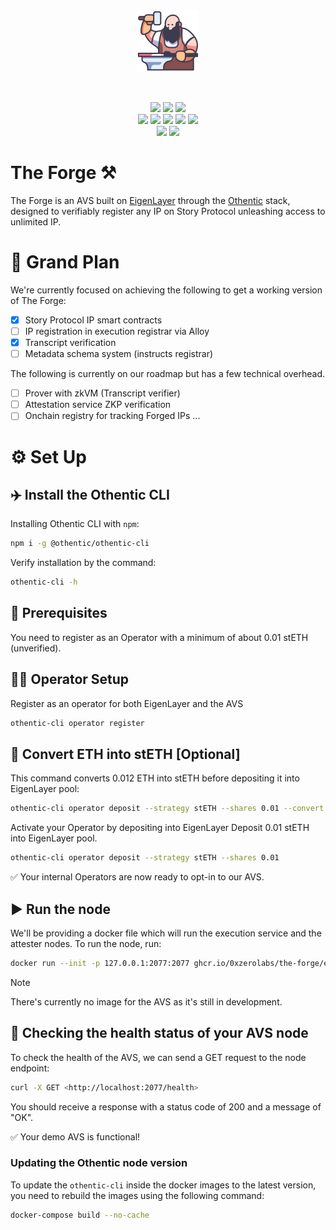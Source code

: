 <br>

<p align="center">
  <img src="./assets/medieval-100.png" width="100" alt="0xzero.org" />
</p>
<br>

<p align="center">
   <a href="https://github.com/0xZeroLabs/the-forge/network/members"><img src="https://img.shields.io/github/forks/0xZeroLabs/the-forge?style=for-the-badge&color=a8c7ff&labelColor=1a1b1f"></a>
   <img src="https://img.shields.io/github/stars/0xZeroLabs/the-forge?style=for-the-badge&logo=github&color=e6c419&labelColor=1d1b16">
   <a href="https://x.com/0xZeroOrg"><img src="https://img.shields.io/twitter/follow/0xZeroLabs.svg?style=for-the-badge&logo=x&color=e6c419&labelColor=1d1b16"></a>
   <br>
   <img src="https://img.shields.io/github/languages/count/0xZeroLabs/the-forge?style=for-the-badge&color=ffb4a2&labelColor=201a19">
   <a href="https://github.com/0xZeroLabs/the-forge/issues"><img src="https://img.shields.io/github/issues/0xZeroLabs/the-forge?style=for-the-badge&color=ffb4a2&labelColor=201a19"></a>
   <a href="https://github.com/0xZeroLabs/the-forge/pulls"><img src="https://img.shields.io/github/issues-pr-raw/0xZeroLabs/the-forge?style=for-the-badge&color=ffb4a2&labelColor=201a19"></a>
   <a href="https://github.com/0xZeroLabs/the-forge/graphs/contributors"><img src="https://img.shields.io/github/contributors-anon/0xZeroLabs/the-forge?style=for-the-badge&color=ffb4a2&labelColor=201a19"></a>
   <img src="https://img.shields.io/github/languages/code-size/0xZeroLabs/the-forge?style=for-the-badge&color=ffb4a2&labelColor=201a19">
<br>
  <a href="https://docs.0xzero.org"><img src="https://img.shields.io/badge/docs-%F0%9F%93%84-blue?style=for-the-badge&color=ffb4a2&labelColor=201a19"></a>
  <a href="https://github.com/0xZeroLabs/the-forge/blob/master/LICENSE"><img src="https://img.shields.io/github/license/0xZeroLabs/the-forge?style=for-the-badge&color=ffb4a2&labelColor=201a19"></a>
</p>

# The Forge ⚒

The Forge is an AVS built on [EigenLayer](https://eigenlayer.xyz) through the [Othentic](https://othentic.xyz) stack, designed to verifiably register any IP on Story Protocol unleashing access to unlimited IP.

# 🎯 Grand Plan

We're currently focused on achieving the following to get a working version of The Forge:

- [x] Story Protocol IP smart contracts
- [ ] IP registration in execution registrar via Alloy
- [x] Transcript verification
- [ ] Metadata schema system (instructs registrar)

The following is currently on our roadmap but has a few technical overhead.

- [ ] Prover with zkVM (Transcript verifier)
- [ ] Attestation service ZKP verification
- [ ] Onchain registry for tracking Forged IPs ...

# ⚙️ Set Up

## ✈️ Install the Othentic CLI

Installing Othentic CLI with `npm`:

```sh
npm i -g @othentic/othentic-cli
```

Verify installation by the command:

```sh
othentic-cli -h
```

## 🧰 Prerequisites

You need to register as an Operator with a minimum of about 0.01 stETH (unverified).

## 🏋️‍♂️ Operator Setup

Register as an operator for both EigenLayer and the AVS

```sh
othentic-cli operator register
```

## 🔁 Convert ETH into stETH [Optional]

This command converts 0.012 ETH into stETH before depositing it into EigenLayer pool:

```sh
othentic-cli operator deposit --strategy stETH --shares 0.01 --convert 0.012
```

Activate your Operator by depositing into EigenLayer
Deposit 0.01 stETH into EigenLayer pool.

```sh
othentic-cli operator deposit --strategy stETH --shares 0.01
```

✅ Your internal Operators are now ready to opt-in to our AVS.

## ▶️ Run the node

We'll be providing a docker file which will run the execution service and the attester nodes. To run the node, run:

```sh
docker run --init -p 127.0.0.1:2077:2077 ghcr.io/0xzerolabs/the-forge/execution:latest
```

> [!NOTE]
> There's currently no image for the AVS as it's still in development.

## 🚀 Checking the health status of your AVS node

To check the health of the AVS, we can send a GET request to the node endpoint:

```sh
curl -X GET <http://localhost:2077/health>
```

You should receive a response with a status code of 200 and a message of "OK".

✅ Your demo AVS is functional!

### Updating the Othentic node version

To update the `othentic-cli` inside the docker images to the latest version, you
need to rebuild the images using the following command:

```sh
docker-compose build --no-cache
```
